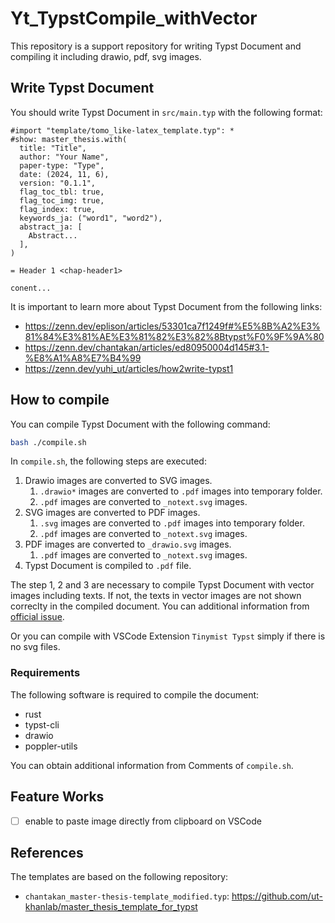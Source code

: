 # Yt_TypstCompile_withVector

This repository is a support repository for writing Typst Document and compiling it including drawio, pdf, svg images.

## Write Typst Document

You should write Typst Document in `src/main.typ` with the following format:

```typst
#import "template/tomo_like-latex_template.typ": *
#show: master_thesis.with(
  title: "Title",
  author: "Your Name",
  paper-type: "Type",
  date: (2024, 11, 6),
  version: "0.1.1",
  flag_toc_tbl: true,
  flag_toc_img: true, 
  flag_index: true,
  keywords_ja: ("word1", "word2"),
  abstract_ja: [
    Abstract...
  ],
)

= Header 1 <chap-header1>

conent...
```

It is important to learn more about Typst Document from the following links:

- https://zenn.dev/eplison/articles/53301ca7f1249f#%E5%8B%A2%E3%81%84%E3%81%AE%E3%81%82%E3%82%8Btypst%F0%9F%9A%80
- https://zenn.dev/chantakan/articles/ed80950004d145#3.1-%E8%A1%A8%E7%B4%99
- https://zenn.dev/yuhi_ut/articles/how2write-typst1

## How to compile

You can compile Typst Document with the following command:

```bash
bash ./compile.sh
```

In `compile.sh`, the following steps are executed:
1. Drawio images are converted to SVG images.
   1. `.drawio*` images are converted to `.pdf` images into temporary folder.
   2. `.pdf` images are converted to `_notext.svg` images.
2. SVG images are converted to PDF images.
   1. `.svg` images are converted to `.pdf` images into temporary folder.
   2. `.pdf` images are converted to `_notext.svg` images.
3. PDF images are converted to `_drawio.svg` images.
   1. `.pdf` images are converted to `_notext.svg` images.
4. Typst Document is compiled to `.pdf` file.

The step 1, 2 and 3 are necessary to compile Typst Document with vector images including texts. If not, the texts in vector images are not shown correclty in the compiled document. You can additional information from [official issue](https://github.com/typst/typst/issues/1421).

Or you can compile with VSCode Extension `Tinymist Typst` simply if there is no svg files.


### Requirements

The following software is required to compile the document:

- rust
- typst-cli
- drawio
- poppler-utils

You can obtain additional information from Comments of `compile.sh`.

## Feature Works

- [ ] enable to paste image directly from clipboard on VSCode

## References

The templates are based on the following repository:

- `chantakan_master-thesis-template_modified.typ`: https://github.com/ut-khanlab/master_thesis_template_for_typst

